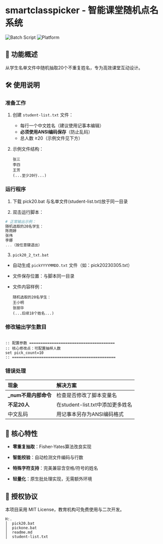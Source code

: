 # smartclasspicker - 智能课堂随机点名系统

![Batch Script](https://img.shields.io/badge/Language-BatchScript-blue) 
![Platform](https://img.shields.io/badge/Platform-Windows-lightgrey)

## 📖 功能概述
从学生名单文件中随机抽取20个不重复姓名，专为高效课堂互动设计。

## 🛠️ 使用说明

### 准备工作
1. 创建 `student-list.txt` 文件：
   - 每行一个中文姓名（建议使用记事本编辑）
   - **必须使用ANSI编码保存**（防止乱码）
   - 总人数 ≥20（示例文件见下方）

2. 示例文件结构：
   ```text
   张三
   李四
   王芳
   (...至少20行...)

### **运行程序**

1. 下载 pick20.bat 与名单文件(student-list.txt)放于同一目录

2. 双击运行脚本： 

```powershell
# 正常输出示例：
随机选取的20名学生：
陈雨婷
张伟
李娜
...（按任意键退出）
```

3.   `pick20_2_txt.bat`

   - 自动生成 `pickYYYYMMDD.txt` 文件（如：pick20230305.txt）

   - 文件保存位置：与脚本同一目录
   - 文件内容样例：
     ```text
     随机选取的20名学生：
     王小明
     张丽华
     (...后续18个姓名...)

### 修改输出学生数目

```

:: 配置参数 ======================================
:: 核心修改点：可配置抽样人数
set pick_count=10 
:: ==============================================

```



### **错误处理**

| 现象                 | 解决方案                         |
| :------------------- | :------------------------------- |
| **_num不是内部命令** | 检查是否修改了脚本变量名         |
| **不足20人**         | 在student-list.txt中添加更多姓名 |
| 中文乱码             | 用记事本另存为ANSI编码格式       |

## **🌟 核心特性**

-  **零重复抽取**：Fisher-Yates算法改良实现

- **智能校验**：自动检测文件编码与行数
- **特殊字符支持**：完美兼容含空格/符号的姓名
- **轻量化**：原生批处理实现，无需额外环境



## **📜 授权协议**

本项目采用 MIT License，教育机构可免费使用与二次开发。

```none
H:.
│  pick20.bat
│  pickone.bat
│  readme.md
│  student-list.txt


```

